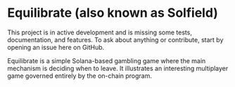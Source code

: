 # Equilibrate (also known as Solfield)
This project is in active development and is missing some tests, documentation, and features. To ask about anything or contribute, start by opening an issue here on GitHub.

Equilibrate is a simple Solana-based gambling game where the main mechanism is deciding when to leave. It illustrates an interesting multiplayer game governed entirely by the on-chain program.
